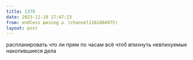 ```yaml
---
title: 1379
date: 2023-11-10 17:47:23
from: endless шизing ⍼ (channel1162404975)
layout: post
---
```


распланировать что ли прям по часам всё чтоб впихнуть невпихуемые накопившиеся дела
